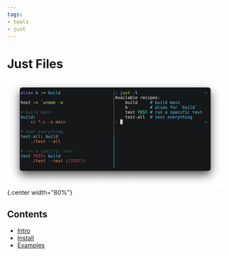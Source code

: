 ```yaml
---
tags:
- tools
- just
---
```

#  Just Files

![](img/just.png){.center width="80%"}

## Contents

- [Intro](intro.md)
- [Install](install.md)
- [Examples](examples.md)